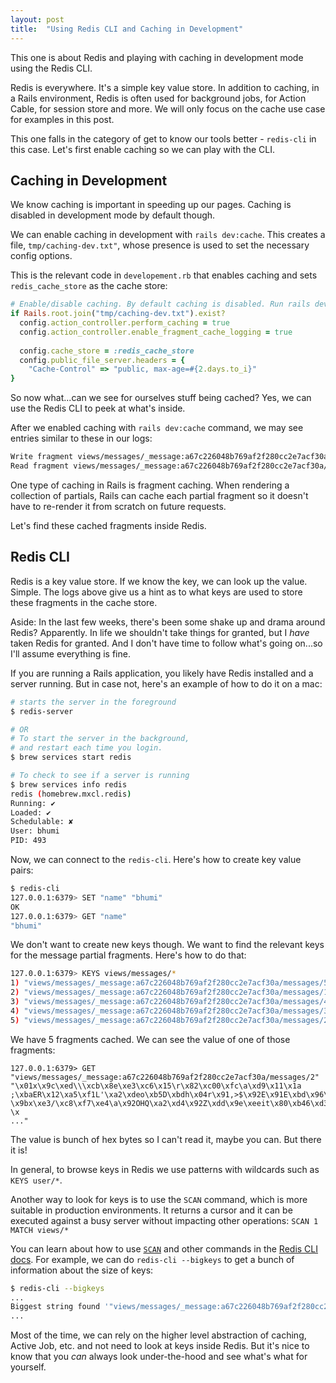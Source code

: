 ```yaml
---
layout: post
title:  "Using Redis CLI and Caching in Development"
---
```


This one is about Redis and playing with caching in development mode using the Redis CLI. 

Redis is everywhere. It's a simple key value store. In addition to caching, in a Rails environment, Redis is often used for background jobs, for Action Cable, for session store and more. We will only focus on the cache use case for examples in this post. 

This one falls in the category of get to know our tools better - `redis-cli` in this case. Let's first enable caching so we can play with the CLI.

## Caching in Development
We know caching is important in speeding up our pages. Caching is disabled in development mode by default though.

We can enable caching in development with `rails dev:cache`. This creates a file, `tmp/caching-dev.txt"`, whose presence is used to set the necessary config options. 

This is the relevant code in `developement.rb` that enables caching and sets `redis_cache_store` as the cache store:

```ruby
# Enable/disable caching. By default caching is disabled. Run rails dev:cache to toggle caching.
if Rails.root.join("tmp/caching-dev.txt").exist?
  config.action_controller.perform_caching = true
  config.action_controller.enable_fragment_cache_logging = true
  
  config.cache_store = :redis_cache_store
  config.public_file_server.headers = {
    "Cache-Control" => "public, max-age=#{2.days.to_i}"
}
```

So now what...can we see for ourselves stuff being cached? Yes, we can use the Redis CLI to peek at what's inside. 

After we enabled caching with `rails dev:cache` command, we may see entries similar to these in our logs:

```bash
Write fragment views/messages/_message:a67c226048b769af2f280cc2e7acf30a/messages/1-20240325143547849277 (13.1ms)
Read fragment views/messages/_message:a67c226048b769af2f280cc2e7acf30a/messages/2-20240325143620722062 (5.7ms)
```

One type of caching in Rails is fragment caching. When rendering a collection of partials, Rails can cache each partial fragment so it doesn't have to re-render it from scratch on future requests.

Let's find these cached fragments inside Redis.

## Redis CLI
Redis is a key value store. If we know the key, we can look up the value. Simple. The logs above give us a hint as to what keys are used to store these fragments in the cache store.

Aside: In the last few weeks, there's been some shake up and drama around Redis? Apparently. In life we shouldn't take things for granted, but I *have* taken Redis for granted. And I don't have time to follow what's going on...so I'll assume everything is fine. 

If you are running a Rails application, you likely have Redis installed and a server running. But in case not, here's an example of how to do it on a mac: 

```bash
# starts the server in the foreground
$ redis-server

# OR
# To start the server in the background,
# and restart each time you login.
$ brew services start redis

# To check to see if a server is running
$ brew services info redis
redis (homebrew.mxcl.redis)
Running: ✔
Loaded: ✔
Schedulable: ✘
User: bhumi
PID: 493
```

Now, we can connect to the `redis-cli`. Here's how to create key value pairs:

```bash
$ redis-cli
127.0.0.1:6379> SET "name" "bhumi"
OK
127.0.0.1:6379> GET "name"
"bhumi"
```

We don't want to create new keys though. We want to find the relevant keys for the message partial fragments. Here's how to do that:

```bash
127.0.0.1:6379> KEYS views/messages/*
1) "views/messages/_message:a67c226048b769af2f280cc2e7acf30a/messages/5"
2) "views/messages/_message:a67c226048b769af2f280cc2e7acf30a/messages/1"
3) "views/messages/_message:a67c226048b769af2f280cc2e7acf30a/messages/4"
4) "views/messages/_message:a67c226048b769af2f280cc2e7acf30a/messages/3"
5) "views/messages/_message:a67c226048b769af2f280cc2e7acf30a/messages/2"
```

We have 5 fragments cached. We can see the value of one of those fragments:

```
127.0.0.1:6379> GET "views/messages/_message:a67c226048b769af2f280cc2e7acf30a/messages/2"
"\x01x\x9c\xed\\\xcb\x8e\xe3\xc6\x15\r\x82\xc00\xfc\a\xd9\x11\x1a ;\xbaER\x12\xa5\xf1L'\xa2\xdeo\xb5D\xbdh\x04r\x91,>$\x92E\x91E\xbd\x96\xde\x19Fl\xc4\xf0\xc2\x9b \x9bx\xe3/\xc8\xf7\xe4\a\x92OHQ\xa2\xd4\x92Z\xdd\x9e\xeeit\x80\xb46\xd3R\xd5\xad[\xf7q\xea\x14\x9b\xf7\xf6\xfc\xee\xd3/?\x
..."
```

The value is bunch of hex bytes so I can't read it, maybe you can. But there it is!

In general, to browse keys in Redis we use patterns with wildcards such as `KEYS user/*`. 

Another way to look for keys is to use the `SCAN` command, which is more suitable in production environments. It returns a cursor and it can be executed against a busy server without impacting other operations: `SCAN 1 MATCH views/*`

You can learn about how to use [`SCAN`](https://redis.io/docs/latest/commands/scan/) and other commands in the [Redis CLI docs](https://redis.io/docs/latest/develop/connect/cli/). For example, we can do `redis-cli --bigkeys` to get a bunch of information about the size of keys:

```bash
$ redis-cli --bigkeys
...
Biggest string found '"views/messages/_message:a67c226048b769af2f280cc2e7acf30a/messages/2"' has 3062 bytes
...
```

Most of the time, we can rely on the higher level abstraction of caching, Active Job, etc. and not need to look at keys inside Redis. But it's nice to know that you *can* always look under-the-hood and see what's what for yourself.